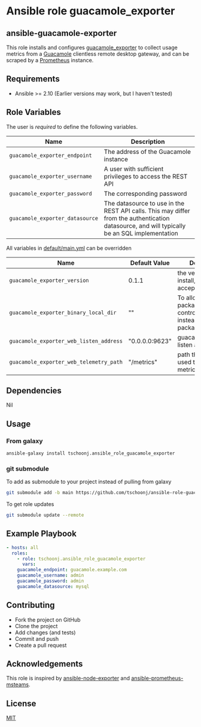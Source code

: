 # Ansible role guacamole_exporter

## ansible-guacamole-exporter

This role installs and configures [guacamole_exporter](https://github.com/tschoonj/guacamole_exporter) to collect usage metrics from a [Guacamole](https://guacamole.apache.org) clientless remote desktop gateway, and can be scraped by a [Prometheus](https://prometheus.io) instance.

## Requirements

* Ansible >= 2.10 (Earlier versions may work, but I haven't tested)

## Role Variables

The user is _required_ to define the following variables.

| Name                 | Description                        |
|----------------------|------------------------------------|
|`guacamole_exporter_endpoint`   | The address of the Guacamole instance |
|`guacamole_exporter_username`   | A user with sufficient privileges to access the REST API |
|`guacamole_exporter_password`   | The corresponding password |
|`guacamole_exporter_datasource` | The datasource to use in the REST API calls. This may differ from the authentication datasource, and will typically be an SQL implementation |


All variables in [default/main.yml](defaults/main.yml) can be overridden

| Name           | Default Value | Description                        |
| -------------- | ------------- | -----------------------------------|
|`guacamole_exporter_version`| 0.1.1 | the version to install, _latest_ is also accepted|
|`guacamole_exporter_binary_local_dir`| ""| To allow to use local packages from controller machine instead of github packages|
|`guacamole_exporter_web_listen_address`| "0.0.0.0:9623"| guacamole_exporter listen addrress|
|`guacamole_exporter_web_telemetry_path`| "/metrics" | path that will be used to export the metrics |

## Dependencies

Nil

## Usage

### From galaxy

```python
ansible-galaxy install tschoonj.ansible_role_guacamole_exporter
```

### git submodule

To add as submodule to your project instead of pulling from galaxy

```bash
git submodule add -b main https://github.com/tschoonj/ansible-role-guacamole-exporter.git roles/guacamole-exporter
```

To get role updates

```bash
git submodule update --remote
```

## Example Playbook

```yaml
- hosts: all
  roles:
    - role: tschoonj.ansible_role_guacamole_exporter
      vars:
	guacamole_endpoint: guacamole.example.com
	guacamole_username: admin
	guacamole_password: admin
	guacamole_datasource: mysql
```

## Contributing

* Fork the project on GitHub
* Clone the project
* Add changes (and tests)
* Commit and push
* Create a pull request

## Acknowledgements

This role is inspired by [ansible-node-exporter](https://github.com/cloudalchemy/ansible-node-exporter) and [ansible-prometheus-msteams](https://github.com/slashpai/ansible-prometheus-msteams).

## License

[MIT](LICENSE)
